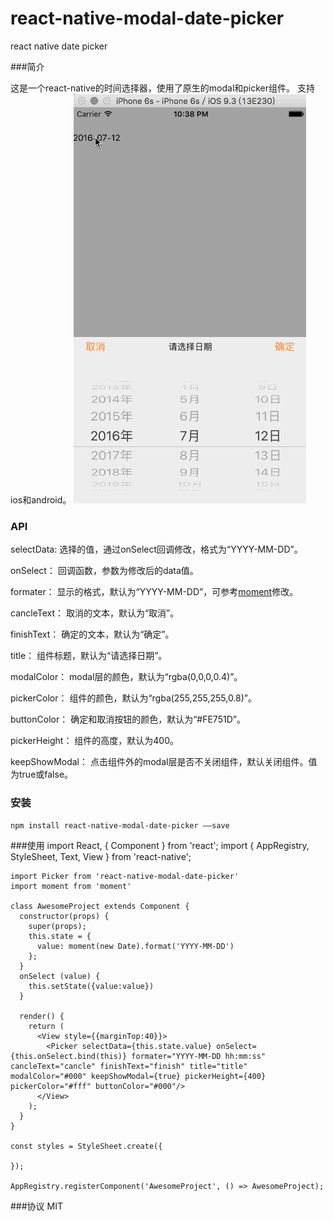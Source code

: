 # react-native-modal-date-picker
react native date picker 

###简介
 
 这是一个react-native的时间选择器，使用了原生的modal和picker组件。
 支持ios和android。
![](./pic/datepicker-ios.gif) 

### API
selectData: 选择的值，通过onSelect回调修改，格式为“YYYY-MM-DD”。

onSelect： 回调函数，参数为修改后的data值。

formater： 显示的格式，默认为“YYYY-MM-DD”，可参考[moment](http://momentjs.com/)修改。

cancleText： 取消的文本，默认为“取消”。

finishText： 确定的文本，默认为“确定”。

title： 组件标题，默认为“请选择日期”。

modalColor： modal层的颜色，默认为“rgba(0,0,0,0.4)”。

pickerColor： 组件的颜色，默认为“rgba(255,255,255,0.8)”。

buttonColor： 确定和取消按钮的颜色，默认为“#FE751D”。

pickerHeight： 组件的高度，默认为400。

keepShowModal： 点击组件外的modal层是否不关闭组件，默认关闭组件。值为true或false。

### 安装
    npm install react-native-modal-date-picker ——save
    
###使用
	import React, { Component } from 'react';
	import {
	  AppRegistry,
	  StyleSheet,
	  Text,
	  View
	} from 'react-native';
	
	import Picker from 'react-native-modal-date-picker'
	import moment from 'moment'
	
	class AwesomeProject extends Component {
	  constructor(props) {
	    super(props);
	    this.state = {
	      value: moment(new Date).format('YYYY-MM-DD')
	    };
	  }
	  onSelect (value) {
	    this.setState({value:value})   
	  }
	
	  render() {
	    return (
	      <View style={{marginTop:40}}>
	        <Picker selectData={this.state.value} onSelect={this.onSelect.bind(this)} formater="YYYY-MM-DD hh:mm:ss" cancleText="cancle" finishText="finish" title="title" modalColor="#000" keepShowModal={true} pickerHeight={400} pickerColor="#fff" buttonColor="#000"/>
	      </View>
	    );
	  }
	}
	
	const styles = StyleSheet.create({
	  
	});
	
	AppRegistry.registerComponent('AwesomeProject', () => AwesomeProject);

###协议
MIT
